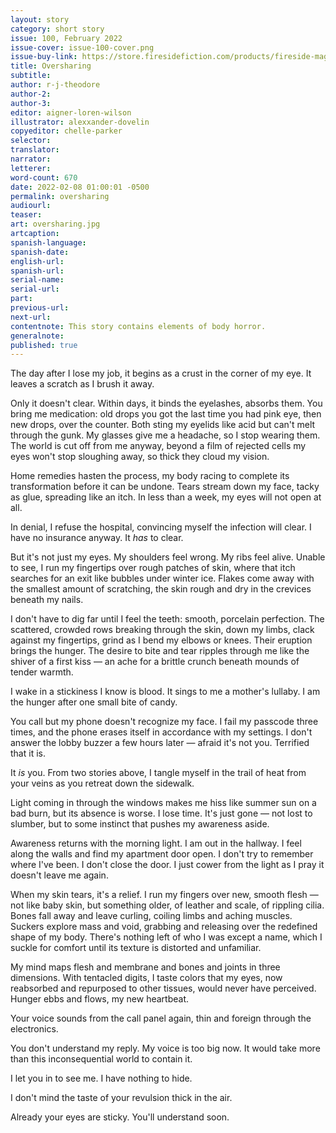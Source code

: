 ```yaml
---
layout: story
category: short story
issue: 100, February 2022
issue-cover: issue-100-cover.png
issue-buy-link: https://store.firesidefiction.com/products/fireside-magazine-issue-100-february-2022
title: Oversharing
subtitle:
author: r-j-theodore
author-2:
author-3:
editor: aigner-loren-wilson
illustrator: alexxander-dovelin
copyeditor: chelle-parker
selector:
translator:
narrator:
letterer:
word-count: 670
date: 2022-02-08 01:00:01 -0500
permalink: oversharing
audiourl:
teaser:
art: oversharing.jpg
artcaption:
spanish-language:
spanish-date:
english-url:
spanish-url:
serial-name:
serial-url:
part:
previous-url:
next-url:
contentnote: This story contains elements of body horror.
generalnote:
published: true
---
```

The day after I lose my job, it begins as a crust in the corner of my eye. It leaves a scratch as I brush it away.

Only it doesn't clear. Within days, it binds the eyelashes, absorbs them. You bring me medication: old drops you got the last time you had pink eye, then new drops, over the counter. Both sting my eyelids like acid but can't melt through the gunk. My glasses give me a headache, so I stop wearing them. The world is cut off from me anyway, beyond a film of rejected cells my eyes won't stop sloughing away, so thick they cloud my vision.

Home remedies hasten the process, my body racing to complete its transformation before it can be undone. Tears stream down my face, tacky as glue, spreading like an itch. In less than a week, my eyes will not open at all.

In denial, I refuse the hospital, convincing myself the infection will clear. I have no insurance anyway. It _has_ to clear.

But it's not just my eyes. My shoulders feel wrong. My ribs feel alive. Unable to see, I run my fingertips over rough patches of skin, where that itch searches for an exit like bubbles under winter ice. Flakes come away with the smallest amount of scratching, the skin rough and dry in the crevices beneath my nails.

I don't have to dig far until I feel the teeth: smooth, porcelain perfection. The scattered, crowded rows breaking through the skin, down my limbs, clack against my fingertips, grind as I bend my elbows or knees. Their eruption brings the hunger. The desire to bite and tear ripples through me like the shiver of a first kiss — an ache for a brittle crunch beneath mounds of tender warmth. 

I wake in a stickiness I know is blood. It sings to me a mother's lullaby. I am the hunger after one small bite of candy. 

You call but my phone doesn't recognize my face. I fail my passcode three times, and the phone erases itself in accordance with my settings. I don't answer the lobby buzzer a few hours later — afraid it's not you. Terrified that it is. 

It _is_ you. From two stories above, I tangle myself in the trail of heat from your veins as you retreat down the sidewalk.

Light coming in through the windows makes me hiss like summer sun on a bad burn, but its absence is worse. I lose time. It's just gone — not lost to slumber, but to some instinct that pushes my awareness aside. 

Awareness returns with the morning light. I am out in the hallway. I feel along the walls and find my apartment door open. I don't try to remember where I've been. I don't close the door. I just cower from the light as I pray it doesn't leave me again.

When my skin tears, it's a relief. I run my fingers over new, smooth flesh — not like baby skin, but something older, of leather and scale, of rippling cilia. Bones fall away and leave curling, coiling limbs and aching muscles. Suckers explore mass and void, grabbing and releasing over the redefined shape of my body. There's nothing left of who I was except a name, which I suckle for comfort until its texture is distorted and unfamiliar. 

My mind maps flesh and membrane and bones and joints in three dimensions. With tentacled digits, I taste colors that my eyes, now reabsorbed and repurposed to other tissues, would never have perceived. Hunger ebbs and flows, my new heartbeat.

Your voice sounds from the call panel again, thin and foreign through the electronics.

You don't understand my reply. My voice is too big now. It would take more than this inconsequential world to contain it.

I let you in to see me. I have nothing to hide.

I don't mind the taste of your revulsion thick in the air.

Already your eyes are sticky. You'll understand soon.
